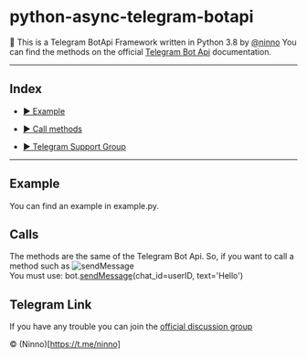 # python-async-telegram-botapi
🤖 This is a Telegram BotApi Framework written in Python 3.8 by [@ninno](https://t.me/ninno) 
You can find the methods on the official [Telegram Bot Api](https://core.telegram.org/bots/api) documentation.



---

## Index
*  [▶️ Example](#example)

*  [▶️ Call methods](#calls)

*  [▶️ Telegram Support Group](#telegram-link)



---
## Example
You can find an example in example.py.


## Calls
The methods are the same of the Telegram Bot Api. 
So, if you want to call a method such as ![sendMessage](https://image.prntscr.com/image/nR9MA3nDRyyX77m6N2Jifw.png) 
<br>You must use:
bot.[sendMessage](https://core.telegram.org/bots/api#sendmessage)(chat_id=userID, text='Hello')


## Telegram Link
If you have any trouble you can join the [official discussion group](https://t.me/NinnoBots/6)

©️ (Ninno)[https://t.me/ninno]

